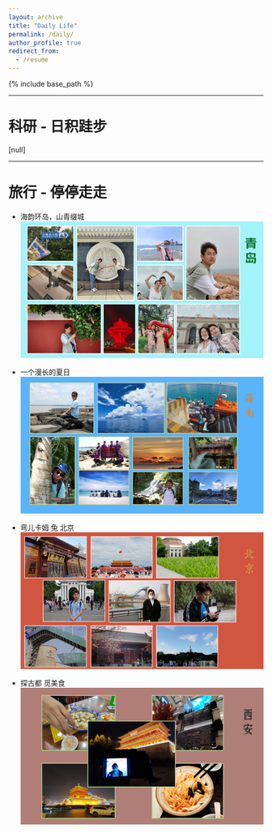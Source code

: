 ```yaml
---
layout: archive
title: "Daily Life"
permalink: /daily/
author_profile: true
redirect_from:
  - /resume
---
```


{% include base_path %}



---------------------------------------------
科研 - 日积跬步
======

[null]

---------------------------------------------
旅行 - 停停走走
======

* 海韵环岛，山青缀城
![qingdao](/images/lvxing/lv1.png)

* 一个漫长的夏日
![hainan](/images/lvxing/lv4.png)

* 弯儿卡姆 兔 北京
![beijing](/images/lvxing/lv3.png)

* 探古都 觅美食 
![xian](/images/lvxing/lv2.png)




